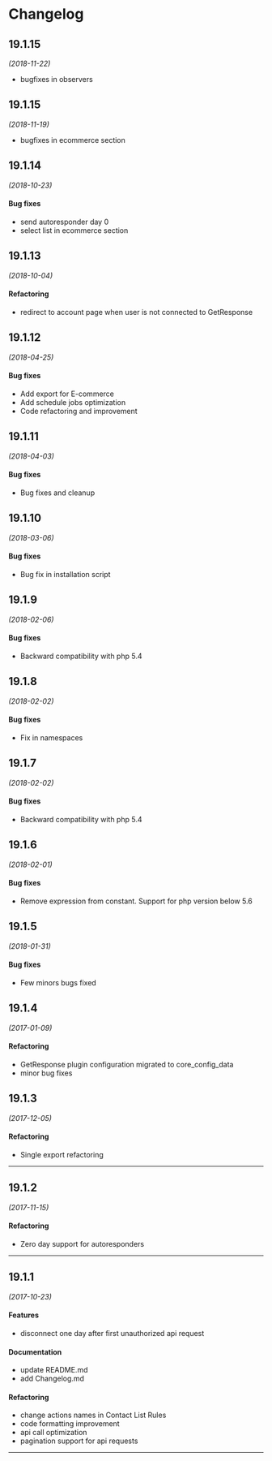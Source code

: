 # Changelog

## 19.1.15
*(2018-11-22)*
* bugfixes in observers

## 19.1.15
*(2018-11-19)*
* bugfixes in ecommerce section

## 19.1.14
*(2018-10-23)*

#### Bug fixes
* send autoresponder day 0
* select list in ecommerce section

## 19.1.13
*(2018-10-04)*

#### Refactoring
* redirect to account page when user is not connected to GetResponse

## 19.1.12
*(2018-04-25)*

#### Bug fixes
* Add export for E-commerce
* Add schedule jobs optimization
* Code refactoring and improvement

## 19.1.11
*(2018-04-03)*

#### Bug fixes
* Bug fixes and cleanup

## 19.1.10
*(2018-03-06)*

#### Bug fixes
* Bug fix in installation script

## 19.1.9
*(2018-02-06)*

#### Bug fixes
* Backward compatibility with php 5.4

## 19.1.8
*(2018-02-02)*

#### Bug fixes
* Fix in namespaces

## 19.1.7
*(2018-02-02)*

#### Bug fixes
* Backward compatibility with php 5.4

## 19.1.6
*(2018-02-01)*

#### Bug fixes
* Remove expression from constant. Support for php version below 5.6

## 19.1.5
*(2018-01-31)*

#### Bug fixes
* Few minors bugs fixed

## 19.1.4
*(2017-01-09)*

#### Refactoring
* GetResponse plugin configuration migrated to core_config_data
* minor bug fixes

## 19.1.3
*(2017-12-05)*

#### Refactoring
* Single export refactoring

---

## 19.1.2
*(2017-11-15)*

#### Refactoring
* Zero day support for autoresponders

---


## 19.1.1
*(2017-10-23)*

#### Features
* disconnect one day after first unauthorized api request

#### Documentation
* update README.md
* add Changelog.md

#### Refactoring
* change actions names in Contact List Rules
* code formatting improvement
* api call optimization
* pagination support for api requests

---



